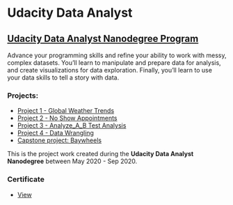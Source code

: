 # Udacity Data Analyst
## [Udacity Data Analyst Nanodegree Program](https://www.udacity.com/course/data-analyst-nanodegree--nd002)

Advance your programming skills and refine your ability to work with messy, complex datasets. You’ll learn to manipulate and prepare data for analysis, and create visualizations for data exploration. Finally, you’ll learn to use your data skills to tell a story with data.

### Projects:

- [Project 1 - Global Weather Trends](./Project_01)
- [Project 2 - No Show Appointments](./Project_02)
- [Project 3 - Analyze_A_B Test Analysis](./Project_03)
- [Project 4 - Data Wrangling](./Project_04)
- [Capstone project: Baywheels](./Project_05)

This is the project work created during the  **Udacity Data Analyst Nanodegree** between May 2020 - Sep 2020.

### Certificate

- [View](https://confirm.udacity.com/CRHFDRZD)
 
